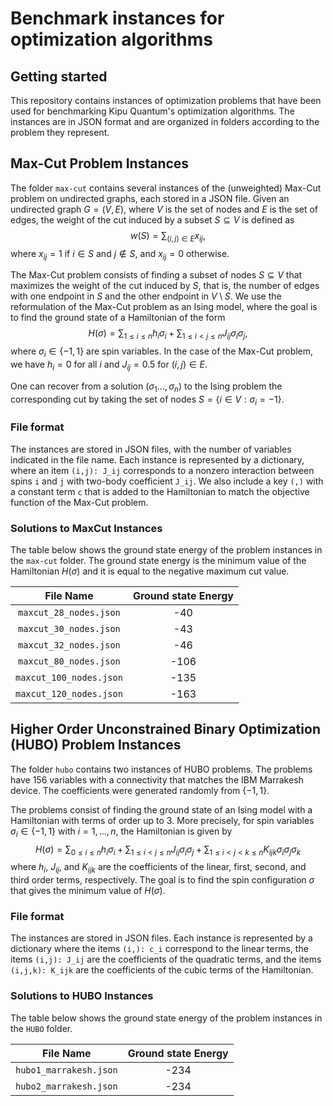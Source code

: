 # Benchmark instances for optimization algorithms

## Getting started

This repository contains instances of optimization problems that have been
used for benchmarking Kipu Quantum's optimization algorithms. The instances
are in JSON format and are organized in folders according to the problem they
represent.

## Max-Cut Problem Instances

The folder `max-cut` contains several instances of the (unweighted)
Max-Cut
problem on undirected graphs, each stored in a JSON file. Given an undirected
graph $G =(V,E)$, where $V$ is the set of nodes and $E$ is the set of edges,
the
weight of the cut induced by a subset $S \subseteq V$ is defined as
$$w(S) = \sum_{(i,j) \in E} x_{ij},$$ where $x_{ij} = 1$ if $i \in S$ and
$j \notin S$, and $x_{ij} = 0$
otherwise.

The Max-Cut problem consists of finding a subset of nodes $S \subseteq V$ that
maximizes the weight of the cut induced by $S$, that is, the number of edges
with one endpoint in $S$ and the other endpoint in $V \setminus S$. We use
the reformulation of the Max-Cut problem as an Ising model, where the goal is to
find
the ground state of a Hamiltonian of the form
$$H(\sigma) = \sum_{1\leq i \leq n} h_i \sigma_i + \sum_{1 \leq i < j \leq n} J_{ij} \sigma_i \sigma_j,$$
where $`\sigma_i \in \{-1,1\}`$ are spin variables. In the case of the Max-Cut
problem, we have $h_i = 0$ for all $i$ and $J_{ij} = 0.5$ for $(i,j) \in E$.

One can recover from a solution $(\sigma_1 \ldots, \sigma_n)$ to the Ising
problem the corresponding cut by taking the set of nodes $`S= \{i \in V:
\sigma_i = -1\}`$.

### File format

The instances are stored in JSON files, with the number of variables
indicated in the file name. Each instance is represented by a dictionary,
where an item `(i,j): J_ij` corresponds to a nonzero interaction between spins
`i` and `j` with two-body coefficient `J_ij`. We also include a key `(,)` with
a constant term `c` that is added to the Hamiltonian to match the objective
function of the Max-Cut problem.

### Solutions to MaxCut Instances

The table below shows the ground state energy of the problem instances in the
`max-cut` folder. The ground state energy is the minimum value of the
Hamiltonian $H(\sigma)$ and it is equal to the negative maximum cut value.

|        File Name        | Ground state Energy |
|:-----------------------:|:-------------------:|
| `maxcut_28_nodes.json`  |         -40         |
| `maxcut_30_nodes.json`  |         -43         |
| `maxcut_32_nodes.json`  |         -46         |
| `maxcut_80_nodes.json`  |        -106         |
| `maxcut_100_nodes.json` |        -135         |
| `maxcut_120_nodes.json` |        -163         |

## Higher Order Unconstrained Binary Optimization (HUBO) Problem Instances

The folder `hubo` contains two
instances of HUBO problems. The problems have 156 variables with a
connectivity that matches the IBM Marrakesh device. The coefficients were
generated randomly from $`\{-1, 1\}`$.

The problems consist of finding the
ground state of an
Ising model with a Hamiltonian with terms of order up to 3. More precisely,
for spin variables $\sigma_i \in \{-1,1\}$ with $i=1,\ldots, n$, the
Hamiltonian is
given by
$$H(\sigma) = \sum_{0 \leq i \leq n } h_i \sigma_i + \sum_{1 \leq i < j \leq n} J_{ij} \sigma_i \sigma_j + \sum_{1 \leq i < j < k \leq n} K_{ijk} \sigma_i \sigma_j \sigma_k$$
where $h_i$, $J_{ij}$, and $K_{ijk}$ are the coefficients of the linear,
first, second, and third order terms, respectively. The goal is to find the
spin configuration $\sigma$ that gives the minimum value of $H(\sigma)$.

### File format

The instances are stored in JSON files. Each instance is represented by a
dictionary where the items `(i,): c_i` correspond to the linear terms,
the items `(i,j): J_ij` are the coefficients of the quadratic terms, and the
items
`(i,j,k): K_ijk` are the coefficients of the cubic terms of the Hamiltonian.

### Solutions to HUBO Instances

The table below shows the ground state energy of the problem instances in the
`HUBO` folder.

|       File Name        | Ground state Energy |
| :--------------------: | :-----------------: |
| `hubo1_marrakesh.json` |        -234         |
| `hubo2_marrakesh.json` |        -234         |








